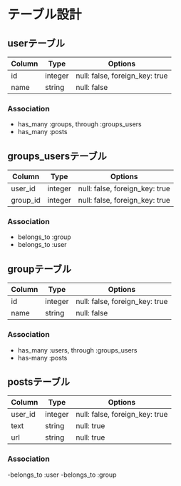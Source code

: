 # テーブル設計

## userテーブル
|Column|Type|Options|
|------|----|-------|
|id|integer|null: false, foreign_key: true|
|name|string|null: false|

### Association
- has_many :groups, through :groups_users
- has_many :posts

## groups_usersテーブル

|Column|Type|Options|
|------|----|-------|
|user_id|integer|null: false, foreign_key: true|
|group_id|integer|null: false, foreign_key: true|

### Association
- belongs_to :group
- belongs_to :user

## groupテーブル
|Column|Type|Options|
|------|----|-------|
|id|integer|null: false, foreign_key: true|
|name|string|null: false|


### Association
- has_many :users, through :groups_users
- has-many :posts

## postsテーブル
|Column|Type|Options|
|------|----|-------|
|user_id|integer|null: false, foreign_key: true|
|text|string|null: true|
|url|string|null: true|

### Association
-belongs_to :user
-belongs_to :group

